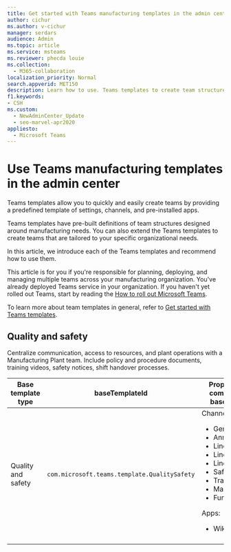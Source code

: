 ```yaml
---
title: Get started with Teams manufacturing templates in the admin center
author: cichur
ms.author: v-cichur
manager: serdars
audience: Admin
ms.topic: article
ms.service: msteams
ms.reviewer: phecda louie
ms.collection: 
  - M365-collaboration
localization_priority: Normal
search.appverid: MET150
description: Learn how to use. Teams templates to create team structures designed for manufacturing needs by providing predefined settings, channels, and pre-installed apps using the admin center.
f1.keywords:
- CSH
ms.custom: 
  - NewAdminCenter_Update
  - seo-marvel-apr2020
appliesto: 
  - Microsoft Teams
---
```


# Use Teams manufacturing templates in the admin center

Teams templates allow you to quickly and easily create teams by providing a predefined template of settings, channels, and pre-installed apps.

Teams templates have pre-built definitions of team structures designed around manufacturing needs. You can also extend the Teams templates to create teams that are tailored to your specific organizational needs.

In this article, we introduce each of the Teams templates and recommend how to use them.

This article is for you if you're responsible for planning, deploying, and managing multiple teams across your manufacturing organization. You've already deployed Teams service in your organization. If you haven't yet rolled out Teams, start by reading the [How to roll out Microsoft Teams](How-to-roll-out-teams.md).

To learn more about team templates in general, refer to [Get started with Teams templates](get-started-with-teams-templates-in-the-admin-console.md).

## Quality and safety

Centralize communication, access to resources, and plant operations with a Manufacturing Plant team. Include policy and procedure documents, training videos, safety notices, shift handover processes.

| Base template type|baseTemplateId | Properties that come with this base template |
| ------------------|-- |----------------------------------------------------- |
|Quality and safety|`com.microsoft.teams.template.QualitySafety` |Channels: <ul><li>General<li>Announcements</li><li>Line 1</li><li>Line 2</li><li>Line 3</li><li>Safety</li><li>Training</li><li>Maintenance</li><li>Fun stuff</li></ul> Apps: <ul><li>Wiki</li></ul>|
||||
